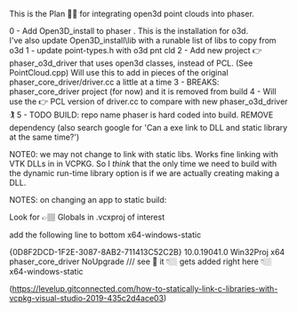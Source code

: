 This is the Plan 🤟🏼 for integrating open3d point clouds into phaser. 

0   - Add Open3D_install to phaser .  This is the installation for o3d.  
      I've also update Open3D_install\lib with a runable list of libs to copy from o3d
1  - update   point-types.h with o3d pnt cld 
2  - Add new project 👉 phaser_o3d_driver that uses open3d classes, instead of PCL. (See PointCloud.cpp)
     Will use this to add in pieces of the original phaser_core_driver/driver.cc a 
	 little at a time
3  - BREAKS: phaser_core_driver project (for now) and it is removed from build
4  - Will use the 👉 PCL version of driver.cc to compare with new phaser_o3d_driver🏌️
5  - TODO BUILD: repo name phaser is hard coded into build. REMOVE dependency 
(also search google for 'Can a exe link to DLL and static library at the same time?')

NOTE0:  we may not change to link with static libs.  Works fine linking with VTK DLLs in
in VCPKG.  So I *think* that the only time we need to build with the dynamic run-time library 
option is if we are actually creating making a DLL.

NOTES: on changing an app to static build:










Look for 👉🏽 Globals in .vcxproj of interest 

add the following line to bottom
<VcpkgTriplet Condition="'$(Platform)'=='x64'">x64-windows-static</VcpkgTriplet>

<PropertyGroup Label="Globals">
    <ProjectGuid>{0D8F2DCD-1F2E-3087-8AB2-711413C52C2B}</ProjectGuid>
    <WindowsTargetPlatformVersion>10.0.19041.0</WindowsTargetPlatformVersion>
    <Keyword>Win32Proj</Keyword>
    <Platform>x64</Platform>
    <ProjectName>phaser_core_driver</ProjectName>
    <VCProjectUpgraderObjectName>NoUpgrade</VCProjectUpgraderObjectName>
///  see 👀 it 👇🏼 gets added right here 👇🏼
	<VcpkgTriplet Condition="'$(Platform)'=='x64'">x64-windows-static</VcpkgTriplet>
  </PropertyGroup>
  
  (https://levelup.gitconnected.com/how-to-statically-link-c-libraries-with-vcpkg-visual-studio-2019-435c2d4ace03)




